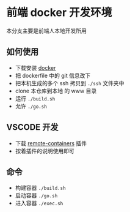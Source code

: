 # 前端 docker 开发环境
本分支主要是前端人本地开发所用

## 如何使用

- 下载安装 [docker](https://www.docker.com/get-started)
- 把 dockerfile 中的 git 信息改下
- 把本机生成的多个 ssh 拷贝到 `./ssh` 文件夹中
- clone 本仓库到本地 的 www 目录
- 运行 `./build.sh`
- 允许 `./go.sh`

## VSCODE 开发

- 下载 [remote-containers](https://marketplace.visualstudio.com/items?itemName=ms-vscode-remote.remote-containers) 插件
- 按着插件的说明使用即可

## 命令

- 构建容器 `./build.sh`
- 启动容器 `./go.sh`
- 进入容器 `./exec.sh`
